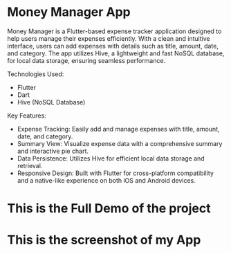 # Money Manager App


Money Manager is a Flutter-based expense tracker application designed to help users manage their expenses efficiently. With a clean and intuitive interface, users can add expenses with details such as title, amount, date, and category. The app utilizes Hive, a lightweight and fast NoSQL database, for local data storage, ensuring seamless performance.

Technologies Used:
<ul>
<li>Flutter</li>
<li>Dart</li>
<li>Hive (NoSQL Database)</li>
</ul>

Key Features:
<ul>
<li>Expense Tracking: Easily add and manage expenses with title, amount, date, and category.</li>
<li>Summary View: Visualize expense data with a comprehensive summary and interactive pie chart.</li>
<li>Data Persistence: Utilizes Hive for efficient local data storage and retrieval.</li>
<li>Responsive Design: Built with Flutter for cross-platform compatibility and a native-like experience on both iOS and Android devices.</li>
</ul>

<h1>This is the Full Demo of the project</h1>
<h1>This is the screenshot of my App</h1><br><br>
